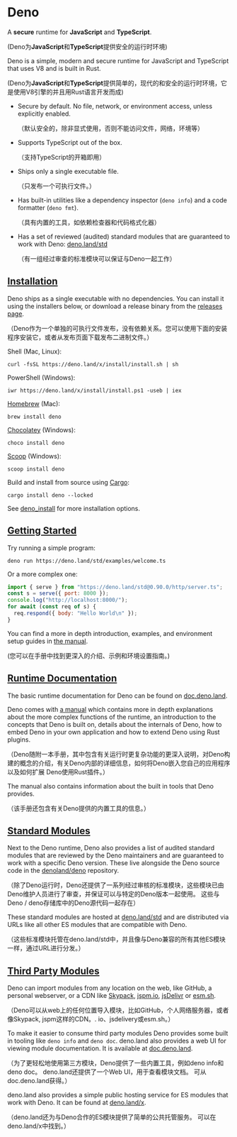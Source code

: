 # Deno

A **secure** runtime for **JavaScript** and **TypeScript**.

(Deno为**JavaScript**和**TypeScript**提供安全的运行时环境)

Deno is a simple, modern and secure runtime for JavaScript and TypeScript that uses V8 and is built in Rust.

 (Deno为**JavaScript**和**TypeScript**提供简单的，现代的和安全的运行时环境，它是使用V8引擎的并且用Rust语言开发而成)

- Secure by default. No file, network, or environment access, unless explicitly enabled.

  （默认安全的，除非显式使用，否则不能访问文件，网络，环境等）

- Supports TypeScript out of the box.

  （支持TypeScript的开箱即用）

- Ships only a single executable file.

  （只发布一个可执行文件。）

- Has built-in utilities like a dependency inspector (`deno info`) and a code formatter (`deno fmt`).

  （具有内置的工具，如依赖检查器和代码格式化器）

- Has a set of reviewed (audited) standard modules that are guaranteed to work with Deno: [deno.land/std](https://deno.land/std)

  （有一组经过审查的标准模块可以保证与Deno一起工作）

## [Installation](https://deno.land/#installation)

Deno ships as a single executable with no dependencies. You can install it using the installers below, or download a release binary from the [releases page](https://github.com/denoland/deno/releases).

（Deno作为一个单独的可执行文件发布，没有依赖关系。您可以使用下面的安装程序安装它，或者从发布页面下载发布二进制文件。）

Shell (Mac, Linux):

```
curl -fsSL https://deno.land/x/install/install.sh | sh
```

PowerShell (Windows):

```
iwr https://deno.land/x/install/install.ps1 -useb | iex
```

[Homebrew](https://formulae.brew.sh/formula/deno) (Mac):

```
brew install deno
```

[Chocolatey](https://chocolatey.org/packages/deno) (Windows):

```
choco install deno
```

[Scoop](https://scoop.sh/) (Windows):

```
scoop install deno
```

Build and install from source using [Cargo](https://crates.io/crates/deno):

```
cargo install deno --locked
```

See [deno_install](https://github.com/denoland/deno_install) for more installation options.

## [Getting Started](https://deno.land/#getting-started)

Try running a simple program:

```
deno run https://deno.land/std/examples/welcome.ts
```

Or a more complex one: 

```js
import { serve } from "https://deno.land/std@0.90.0/http/server.ts";
const s = serve({ port: 8000 });
console.log("http://localhost:8000/");
for await (const req of s) {
  req.respond({ body: "Hello World\n" });
}
```

You can find a more in depth introduction, examples, and environment setup guides in [the manual](https://deno.land/manual).

(您可以在手册中找到更深入的介绍、示例和环境设置指南。)

## [Runtime Documentation](https://deno.land/#runtime-documentation)

The basic runtime documentation for Deno can be found on [doc.deno.land](https://doc.deno.land/builtin/stable).

Deno comes with [a manual](https://deno.land/manual) which contains more in depth explanations about the more complex functions of the runtime, an introduction to the concepts that Deno is built on, details about the internals of Deno, how to embed Deno in your own application and how to extend Deno using Rust plugins.

（Deno随附一本手册，其中包含有关运行时更复杂功能的更深入说明，对Deno构建的概念的介绍，有关Deno内部的详细信息，如何将Deno嵌入您自己的应用程序以及如何扩展 Deno使用Rust插件。）

The manual also contains information about the built in tools that Deno provides.

（该手册还包含有关Deno提供的内置工具的信息。）

## [Standard Modules](https://deno.land/#standard-modules)

Next to the Deno runtime, Deno also provides a list of audited standard modules that are reviewed by the Deno maintainers and are guaranteed to work with a specific Deno version. These live alongside the Deno source code in the [denoland/deno](https://github.com/denoland/deno) repository.

（除了Deno运行时，Deno还提供了一系列经过审核的标准模块，这些模块已由Deno维护人员进行了审查，并保证可以与特定的Deno版本一起使用。 这些与Deno / deno存储库中的Deno源代码一起存在）

These standard modules are hosted at [deno.land/std](https://deno.land/std) and are distributed via URLs like all other ES modules that are compatible with Deno.

（这些标准模块托管在deno.land/std中，并且像与Deno兼容的所有其他ES模块一样，通过URL进行分发。）

## [Third Party Modules](https://deno.land/#third-party-modules)

Deno can import modules from any location on the web, like GitHub, a personal webserver, or a CDN like [Skypack](https://www.skypack.dev/), [jspm.io](https://jspm.io/), [jsDelivr](https://www.jsdelivr.com/) or [esm.sh](https://esm.sh/).

（Deno可以从web上的任何位置导入模块，比如GitHub，个人网络服务器，或者像Skypack, jspm这样的CDN。. io、jsdelivery或esm.sh。）

To make it easier to consume third party modules Deno provides some built in tooling like `deno info` and `deno doc`. deno.land also provides a web UI for viewing module documentation. It is available at [doc.deno.land](https://doc.deno.land/).

（为了更轻松地使用第三方模块，Deno提供了一些内置工具，例如deno info和deno doc。 deno.land还提供了一个Web UI，用于查看模块文档。 可从doc.deno.land获得。）

deno.land also provides a simple public hosting service for ES modules that work with Deno. It can be found at [deno.land/x](https://deno.land/x).

（deno.land还为与Deno合作的ES模块提供了简单的公共托管服务。 可以在deno.land/x中找到。）